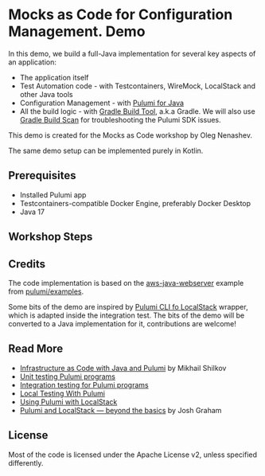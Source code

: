 # Mocks as Code for Configuration Management. Demo

In this demo, we build a full-Java implementation for several key aspects of an application:

- The application itself
- Test Automation code - with Testcontainers, WireMock, LocalStack and other Java tools
- Configuration Management - with [Pulumi for Java](https://www.pulumi.com/docs/languages-sdks/java/)
- All the build logic - with [Gradle Build Tool](https://gradle.org/), a.k.a Gradle.
  We will also use [Gradle Build Scan](https://docs.gradle.org/current/userguide/build_scans.html) for troubleshooting
  the Pulumi SDK issues.

This demo is created for the Mocks as Code workshop by Oleg Nenashev.

The same demo setup can be implemented purely in Kotlin.

## Prerequisites

- Installed Pulumi app
- Testcontainers-compatible Docker Engine, preferably Docker Desktop
- Java 17

## Workshop Steps



## Credits

The code implementation is based on the
[aws-java-webserver](https://github.com/pulumi/examples/blob/master/aws-java-webserver)
example from [pulumi/examples](https://github.com/pulumi/examples/).

Some bits of the demo are inspired by [Pulumi CLI fo LocalStack](https://github.com/localstack/pulumi-local) wrapper,
which is adapted inside the integration test.
The bits of the demo will be converted to a Java implementation for it,
contributions are welcome!

## Read More

- [Infrastructure as Code with Java and Pulumi](https://www.pulumi.com/blog/announcing-infrastructure-as-code-with-java-and-pulumi/) by Mikhail Shilkov
- [Unit testing Pulumi programs](https://www.pulumi.com/docs/using-pulumi/testing/unit/)
- [Integration testing for Pulumi programs](https://www.pulumi.com/docs/using-pulumi/testing/integration/)
- [Local Testing With Pulumi](https://www.pulumi.com/blog/local-testing-with-pulumi/)
- [Using Pulumi with LocalStack](https://docs.localstack.cloud/user-guide/integrations/pulumi/)
- [Pulumi and LocalStack — beyond the basics](https://delitescere.medium.com/pulumi-and-localstack-beyond-the-basics-d993f3b94d17) by Josh Graham

## License

Most of the code is licensed under the Apache License v2,
unless specified differently.

